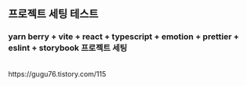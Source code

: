 ## 프로젝트 세팅 테스트
### yarn berry + vite + react + typescript + emotion + prettier + eslint + storybook 프로젝트 세팅 
<br />
https://gugu76.tistory.com/115
